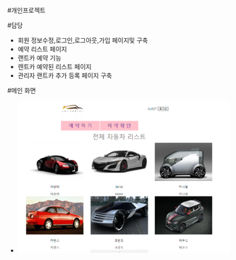 #개인프로젝트

#담당
- 회원 정보수정,로그인,로그아웃,가입 페이지및 구축
- 예약 리스트 페이지
- 랜트카 예약 기능
- 렌트카 예약된 리스트 페이지
- 관리자 랜트카 추가 등록 페이지 구축

#메인 화면
- ![랜트카](https://github.com/Tyrano1129/RantcarProject/blob/2ca44e10c10a3f0efc9a461964d380cc8b1abef8/%EB%9E%9C%ED%8A%B8%EC%B9%B4.png)
